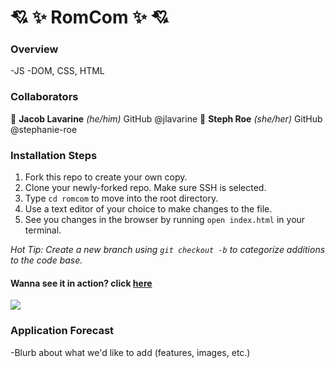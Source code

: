 # 💘 ✨ RomCom ✨ 💘

### Overview
-JS
-DOM, CSS, HTML
### Collaborators
🐧 **Jacob Lavarine** *(he/him)*
  GitHub @jlavarine
🍒 **Steph Roe** *(she/her)*
  GitHub @stephanie-roe

### Installation Steps
1. Fork this repo to create your own copy.
2. Clone your newly-forked repo. Make sure SSH is selected.
3. Type `cd romcom` to move into the root directory.
4. Use a text editor of your choice to make changes to the file.
5. See you changes in the browser by running `open index.html` in your terminal.

*Hot Tip: Create a new branch using `git checkout -b` to categorize additions to the code base.*

#### Wanna see it in action? click [here](https://stephanie-roe.github.io/romcom/)
![](file:///Users/steph/turing/mod1/projects/romcom/assets/prairie.jpg)

### Application Forecast
-Blurb about what we'd like to add (features, images, etc.)
